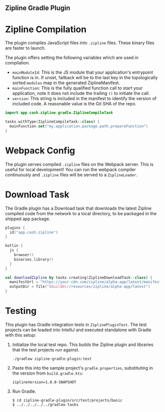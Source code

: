 Zipline Gradle Plugin
---------------------

Zipline Compilation
===================

The plugin compiles JavaScript files into `.zipline` files. These binary files are faster to launch.

The plugin offers setting the following variables which are used in compilation.

- `mainModuleId`: This is the JS module that your application's entrypoint function is in. If unset, fallback will be to the last key in the topologically sorted `modules` map in the generated ZiplineManifest.
- `mainFunction`: This is the fully qualified function call to start your application, note it does not include the trailing `()` to initiate the call.
- `version`: This string is included in the manifest to identify the version of included code. A reasonable value is the Git SHA of the repo.

```kts
import app.cash.zipline.gradle.ZiplineCompileTask

tasks.withType(ZiplineCompileTask::class) {
  mainFunction.set("my.application.package.path.prepareFunction")
}
```

Webpack Config
==============

The plugin serves compiled `.zipline` files on the Webpack server. This is useful for local
development! You can run the webpack compiler continuously and `.zipline` files will be served to
a `ZiplineLoader`.


Download Task
=============

The Gradle plugin has a Download task that downloads the latest Zipline compiled code from the network to a local directory, to be packaged in the shipped app package.

```kotlin
plugins {
  id("app.cash.zipline")
}

kotlin {
  js {
    browser()
    binaries.library()
  }
}

val downloadZipline by tasks.creating(ZiplineDownloadTask::class) {
  manifestUrl = "https://your-cdn.com/zipline/alpha-app/latest/manifest.zipline.json"
  outputDir = file("$buildDir/resources/zipline/alpha-app/latest")
}
```

Testing
=======

This plugin has Gradle integration tests in `ZiplinePluginTest`. The test projects can be loaded
into IntelliJ and executed standalone with Gradle with this setup:

1. Initialize the local test repo. This builds the Zipline plugin and libraries that the test
   projects run against.

    ```
    ./gradlew zipline-gradle-plugin:test
    ```

2. Paste this into the sample project's `gradle.properties`, substituting in the version from
   `build.gradle.kts`:

    ```
    ziplineVersion=1.0.0-SNAPSHOT
    ```

3. Run Gradle.

    ```
    $ cd zipline-gradle-plugin/src/test/projects/basic
    $ ../../../../../gradlew tasks
    ```
